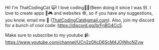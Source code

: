 Hi! I'm ThatCodingCat 😺! I love coding👨‍💻(Been doing it since I was 9). I love to create apps 📱🎮 and websites 🕸, so if you have any suggestions, you know, email me 📧 (ThatCodingCat@gmail.com). Also, join my discord for a bunch of cool code: https://discord.gg/brFnBG4Cc5.

Make sure to subscribe to my youtube 📹: https://www.youtube.com/channel/UCn2z0XcD6ScM4JOjNhcNZyw
